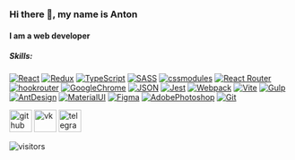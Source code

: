 ### Hi there 👋, my name is Anton

#### I am a web developer

##### Skills:

[![React](https://shields.io/badge/-React-282c34?logo=react&style=for-the-badge)](https://reactjs.org/) [![Redux](https://shields.io/badge/-redux-764ABC?logo=redux&style=for-the-badge)](https://redux.js.org/) [![TypeScript](https://shields.io/badge/-TypeScript-3178C6?logo=TypeScript&style=for-the-badge&logoColor=fefefe)](https://www.typescriptlang.org/) [![SASS](https://shields.io/badge/-SASS-282c34?logo=SASS&style=for-the-badge)](https://sass-lang.com/) [![cssmodules](https://shields.io/badge/-css_modules-1572B6?logo=css3&style=for-the-badge)](https://github.com/css-modules/css-modules) [![React Router](https://shields.io/badge/-React_Router-333333?logo=ReactRouter&style=for-the-badge)](https://reactrouter.com/) [![hookrouter](https://shields.io/badge/-hookrouter-000?style=for-the-badge)](https://github.com/Paratron/hookrouter) [![GoogleChrome](https://shields.io/badge/-Rest_API-F7DF1E?logo=GoogleChrome&style=for-the-badge&logoColor=222)](https://docs.github.com/en/rest/guides/getting-started-with-the-rest-api) [![JSON](https://shields.io/badge/-JSON-000?logo=JSON&style=for-the-badge&logoColor=40AEF0)](https://developer.mozilla.org/ru/docs/Learn/JavaScript/Objects/JSON) [![Jest](https://shields.io/badge/-Jest-333333?logo=Jest&style=for-the-badge)](https://jestjs.io/) [![Webpack](https://shields.io/badge/-Webpack-2b3a42?logo=webpack&style=for-the-badge)](https://webpack.js.org/) [![Vite](https://shields.io/badge/-Vite-646CFF?logo=Vite&style=for-the-badge&logoColor=fefefe)](https://vitejs.dev/guide/) [![Gulp](https://shields.io/badge/-Gulp-000?logo=Gulp&style=for-the-badge&logoColor=40AEF0)](https://gulpjs.com/) [![AntDesign](https://shields.io/badge/-AntDesign-0170FE?logo=AntDesign&style=for-the-badge)](https://ant.design/) [![MaterialUI](https://shields.io/badge/-Material_UI-0081CB?logo=MaterialUI&style=for-the-badge)](https://mui.com/ru/) [![Figma](https://shields.io/badge/-Figma-F24E1E?logo=figma&style=for-the-badge&logoColor=fff)](https://www.figma.com/) [![AdobePhotoshop](https://shields.io/badge/-Adobe_Photoshop-31A8FF?logo=AdobePhotoshop&style=for-the-badge&logoColor=fefefe)](https://www.adobe.com/ru/products/photoshop.html) [![Git](https://shields.io/badge/-Git-f0efe7?logo=git&style=for-the-badge)](https://git-scm.com/)

[<img src='https://cdn.jsdelivr.net/npm/simple-icons@3.0.1/icons/github.svg' alt='github' height='40'>](https://github.com/antl-dev) [<img src='https://cdn.jsdelivr.net/npm/simple-icons@3.0.1/icons/vk.svg' alt='vk' height='40'>](https://vk.com/ant.luka) [<img src='https://cdn.jsdelivr.net/npm/simple-icons@3.0.1/icons/telegram.svg' alt='telegram' height='40'>](https://t.me/antonlutsenko)

![visitors](https://visitor-badge.laobi.icu/badge?page_id=antldev.antldev)
